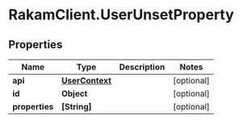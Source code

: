 # RakamClient.UserUnsetProperty

## Properties
Name | Type | Description | Notes
------------ | ------------- | ------------- | -------------
**api** | [**UserContext**](UserContext.md) |  | [optional] 
**id** | **Object** |  | [optional] 
**properties** | **[String]** |  | [optional] 


